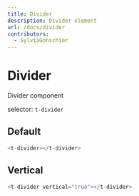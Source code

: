 ```yaml
---
title: Divider
description: Divider element
url: /docs/divider
contributors:
  - SylviaGonschior
---
```


# Divider

Divider component

selector: `t-divider`

## Default

```javascript
<t-divider></t-divider>
```

<div class="demo-container">
  <t-divider></t-divider>
</div>

## Vertical

```javascript
<t-divider vertical="true"></t-divider>
```

<div class="demo-container">
  <t-divider vertical="true"></t-divider>
</div>
